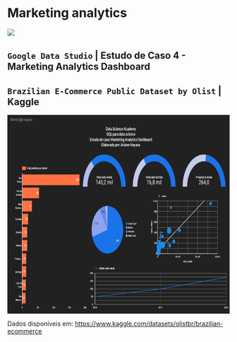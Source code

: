 # Marketing analytics

<a href="https://cdnlogo.com/logo/google-data-studio_10045.html"><img height="50" src="https://cdn.cdnlogo.com/logos/g/40/google-data-studio.svg" style="max-width: 100%;"></a>

## `Google Data Studio` | **Estudo de Caso 4** - Marketing Analytics Dashboard 
## `Brazilian E-Commerce Public Dataset by Olist` | Kaggle

<img align="center" alt="" width="750" height="450" src="https://raw.githubusercontent.com/a-hayana/marketing_analytics/main/dashboard_ariane.png">

Dados disponíveis em: https://www.kaggle.com/datasets/olistbr/brazilian-ecommerce

